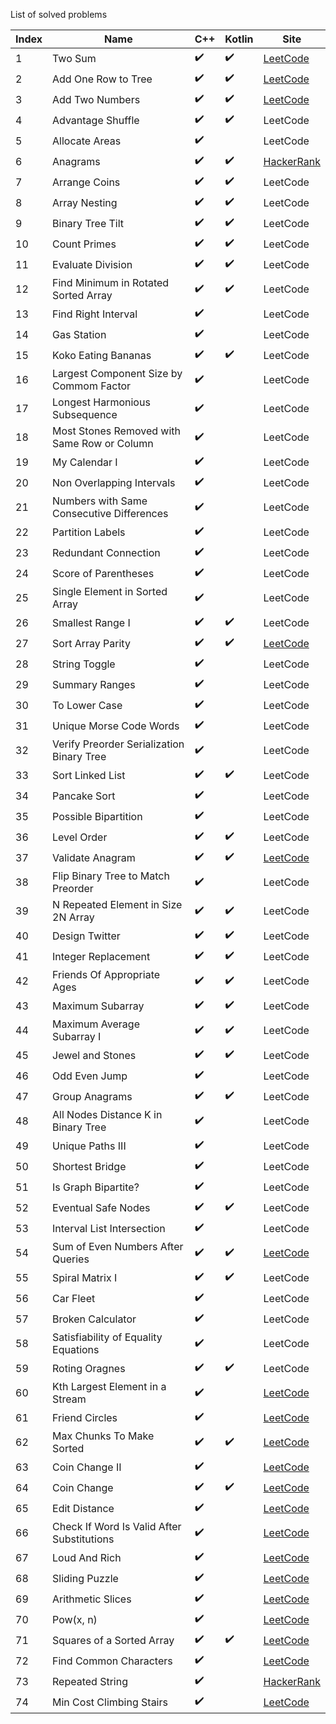 List of solved problems

| Index | Name                                        | C++                | Kotlin             | Site                                                                                  |
| ----- | ------------------------------------------- | ------------------ | ------------------ | ------------------------------------------------------------------------------------- |
| 1     | Two Sum                                     | :heavy_check_mark: | :heavy_check_mark: | [LeetCode](https://leetcode.com/problems/two-sum/)                                    |
| 2     | Add One Row to Tree                         | :heavy_check_mark: | :heavy_check_mark: | [LeetCode](https://leetcode.com/problems/add-one-row-to-tree/)                        |
| 3     | Add Two Numbers                             | :heavy_check_mark: | :heavy_check_mark: | [LeetCode](https://leetcode.com/problems/add-two-numbers/)                            |
| 4     | Advantage Shuffle                           | :heavy_check_mark: | :heavy_check_mark: | LeetCode                                                                              |
| 5     | Allocate Areas                              | :heavy_check_mark: |                    | LeetCode                                                                              |
| 6     | Anagrams                                    | :heavy_check_mark: | :heavy_check_mark: | [HackerRank](https://www.hackerrank.com/challenges/making-anagrams/problem)           |
| 7     | Arrange Coins                               | :heavy_check_mark: | :heavy_check_mark: | LeetCode                                                                              |
| 8     | Array Nesting                               | :heavy_check_mark: | :heavy_check_mark: | LeetCode                                                                              |
| 9     | Binary Tree Tilt                            | :heavy_check_mark: | :heavy_check_mark: | LeetCode                                                                              |
| 10    | Count Primes                                | :heavy_check_mark: | :heavy_check_mark: | LeetCode                                                                              |
| 11    | Evaluate Division                           | :heavy_check_mark: | :heavy_check_mark: | LeetCode                                                                              |
| 12    | Find Minimum in Rotated Sorted Array        | :heavy_check_mark: | :heavy_check_mark: | LeetCode                                                                              |
| 13    | Find Right Interval                         | :heavy_check_mark: |                    | LeetCode                                                                              |
| 14    | Gas Station                                 | :heavy_check_mark: |                    | LeetCode                                                                              |
| 15    | Koko Eating Bananas                         | :heavy_check_mark: | :heavy_check_mark: | LeetCode                                                                              |
| 16    | Largest Component Size by Commom Factor     | :heavy_check_mark: |                    | LeetCode                                                                              |
| 17    | Longest Harmonious Subsequence              | :heavy_check_mark: |                    | LeetCode                                                                              |
| 18    | Most Stones Removed with Same Row or Column | :heavy_check_mark: |                    | LeetCode                                                                              |
| 19    | My Calendar I                               | :heavy_check_mark: |                    | LeetCode                                                                              |
| 20    | Non Overlapping Intervals                   | :heavy_check_mark: |                    | LeetCode                                                                              |
| 21    | Numbers with Same Consecutive Differences   | :heavy_check_mark: |                    | LeetCode                                                                              |
| 22    | Partition Labels                            | :heavy_check_mark: |                    | LeetCode                                                                              |
| 23    | Redundant Connection                        | :heavy_check_mark: |                    | LeetCode                                                                              |
| 24    | Score of Parentheses                        | :heavy_check_mark: |                    | LeetCode                                                                              |
| 25    | Single Element in Sorted Array              | :heavy_check_mark: |                    | LeetCode                                                                              |
| 26    | Smallest Range I                            | :heavy_check_mark: | :heavy_check_mark: | LeetCode                                                                              |
| 27    | Sort Array Parity                           | :heavy_check_mark: | :heavy_check_mark: | [LeetCode](https://leetcode.com/problems/sort-array-by-parity/)                       |
| 28    | String Toggle                               | :heavy_check_mark: |                    | LeetCode                                                                              |
| 29    | Summary Ranges                              | :heavy_check_mark: |                    | LeetCode                                                                              |
| 30    | To Lower Case                               | :heavy_check_mark: |                    | LeetCode                                                                              |
| 31    | Unique Morse Code Words                     | :heavy_check_mark: |                    | LeetCode                                                                              |
| 32    | Verify Preorder Serialization Binary Tree   | :heavy_check_mark: |                    | LeetCode                                                                              |
| 33    | Sort Linked List                            | :heavy_check_mark: | :heavy_check_mark: | LeetCode                                                                              |
| 34    | Pancake Sort                                | :heavy_check_mark: |                    | LeetCode                                                                              |
| 35    | Possible Bipartition                        | :heavy_check_mark: |                    | LeetCode                                                                              |
| 36    | Level Order                                 | :heavy_check_mark: | :heavy_check_mark: | LeetCode                                                                              |
| 37    | Validate Anagram                            | :heavy_check_mark: | :heavy_check_mark: | [LeetCode](https://leetcode.com/problems/valid-anagram/)                              |
| 38    | Flip Binary Tree to Match Preorder          | :heavy_check_mark: |                    | LeetCode                                                                              |
| 39    | N Repeated Element in Size 2N Array         | :heavy_check_mark: | :heavy_check_mark: | LeetCode                                                                              |
| 40    | Design Twitter                              | :heavy_check_mark: | :heavy_check_mark: | LeetCode                                                                              |
| 41    | Integer Replacement                         | :heavy_check_mark: | :heavy_check_mark: | LeetCode                                                                              |
| 42    | Friends Of Appropriate Ages                 | :heavy_check_mark: | :heavy_check_mark: | LeetCode                                                                              |
| 43    | Maximum Subarray                            | :heavy_check_mark: | :heavy_check_mark: | LeetCode                                                                              |
| 44    | Maximum Average Subarray I                  | :heavy_check_mark: | :heavy_check_mark: | LeetCode                                                                              |
| 45    | Jewel and Stones                            | :heavy_check_mark: | :heavy_check_mark: | LeetCode                                                                              |
| 46    | Odd Even Jump                               | :heavy_check_mark: |                    | LeetCode                                                                              |
| 47    | Group Anagrams                              | :heavy_check_mark: | :heavy_check_mark: | LeetCode                                                                              |
| 48    | All Nodes Distance K in Binary Tree         | :heavy_check_mark: |                    | LeetCode                                                                              |
| 49    | Unique Paths III                            | :heavy_check_mark: |                    | LeetCode                                                                              |
| 50    | Shortest Bridge                             | :heavy_check_mark: |                    | LeetCode                                                                              |
| 51    | Is Graph Bipartite?                         | :heavy_check_mark: |                    | LeetCode                                                                              |
| 52    | Eventual Safe Nodes                         | :heavy_check_mark: | :heavy_check_mark: | LeetCode                                                                              |
| 53    | Interval List Intersection                  | :heavy_check_mark: |                    | LeetCode                                                                              |
| 54    | Sum of Even Numbers After Queries           | :heavy_check_mark: | :heavy_check_mark: | [LeetCode](https://leetcode.com/problems/sum-of-even-numbers-after-queries/)          |
| 55    | Spiral Matrix I                             | :heavy_check_mark: | :heavy_check_mark: | LeetCode                                                                              |
| 56    | Car Fleet                                   | :heavy_check_mark: |                    | LeetCode                                                                              |
| 57    | Broken Calculator                           | :heavy_check_mark: |                    | LeetCode                                                                              |
| 58    | Satisfiability of Equality Equations        | :heavy_check_mark: |                    | LeetCode                                                                              |
| 59    | Roting Oragnes                              | :heavy_check_mark: | :heavy_check_mark: | LeetCode                                                                              |
| 60    | Kth Largest Element in a Stream             | :heavy_check_mark: |                    | [LeetCode](https://leetcode.com/problems/kth-largest-element-in-a-stream/)            |
| 61    | Friend Circles                              | :heavy_check_mark: |                    | [LeetCode](https://leetcode.com/problems/friend-circles/)                             |
| 62    | Max Chunks To Make Sorted                   | :heavy_check_mark: | :heavy_check_mark: | [LeetCode](https://leetcode.com/problems/max-chunks-to-make-sorted/)                  |
| 63    | Coin Change II                              | :heavy_check_mark: |                    | [LeetCode](https://leetcode.com/problems/coin-change-2/)                              |
| 64    | Coin Change                                 | :heavy_check_mark: | :heavy_check_mark: | [LeetCode](https://leetcode.com/problems/coin-change/)                                |
| 65    | Edit Distance                               | :heavy_check_mark: |                    | [LeetCode](https://leetcode.com/problems/edit-distance/)                              |
| 66    | Check If Word Is Valid After Substitutions  | :heavy_check_mark: |                    | [LeetCode](https://leetcode.com/problems/check-if-word-is-valid-after-substitutions/) |
| 67    | Loud And Rich                               | :heavy_check_mark: |                    | [LeetCode](https://leetcode.com/problems/loud-and-rich/)                              |
| 68    | Sliding Puzzle                              | :heavy_check_mark: |                    | [LeetCode](https://leetcode.com/problems/sliding-puzzle/)                             |
| 69    | Arithmetic Slices                           | :heavy_check_mark: |                    | [LeetCode](https://leetcode.com/problems/arithmetic-slices/)                          |
| 70    | Pow(x, n)                                   | :heavy_check_mark: |                    | [LeetCode](https://leetcode.com/problems/powx-n/)                                     |
| 71    | Squares of a Sorted Array                   | :heavy_check_mark: | :heavy_check_mark: | [LeetCode](https://leetcode.com/problems/squares-of-a-sorted-array/)                  |
| 72    | Find Common Characters                      | :heavy_check_mark: |                    | [LeetCode](https://leetcode.com/problems/find-common-characters/)                     |
| 73    | Repeated String                             | :heavy_check_mark: |                    | [HackerRank](https://www.hackerrank.com/challenges/repeated-string/problem)           |
| 74    | Min Cost Climbing Stairs                    | :heavy_check_mark: |                    | [LeetCode](https://leetcode.com/problems/min-cost-climbing-stairs/)                   |
